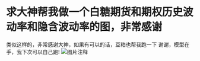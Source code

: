# 求大神帮我做一个白糖期货和期权历史波动率和隐含波动率的图，非常感谢

类似这样的，非常感谢大神，如果有可以的话，豆粕也帮我跑一下 谢谢，模型在手，我下次可以自己跑!
![图片注释](http://storage-uqer.datayes.com/589ade23c1e3cc00537fd006/b7da1010-f0ae-11e8-a01e-0242ac140002)